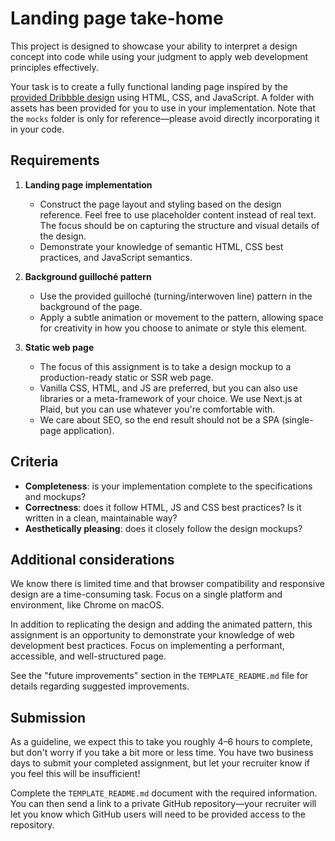 # Landing page take-home

This project is designed to showcase your ability to interpret a design concept into code while using your judgment to apply web development principles effectively.

Your task is to create a fully functional landing page inspired by the [provided Dribbble design](https://dribbble.com/shots/21938162-Services-scroll-interaction) using HTML, CSS, and JavaScript. A folder with assets has been provided for you to use in your implementation. Note that the `mocks` folder is only for reference—please avoid directly incorporating it in your code.

## Requirements

1. **Landing page implementation**
   - Construct the page layout and styling based on the design reference. Feel free to use placeholder content instead of real text. The focus should be on capturing the structure and visual details of the design.
   - Demonstrate your knowledge of semantic HTML, CSS best practices, and JavaScript semantics.

2. **Background guilloché pattern**
   - Use the provided guilloché (turning/interwoven line) pattern in the background of the page.
   - Apply a subtle animation or movement to the pattern, allowing space for creativity in how you choose to animate or style this element.

3. **Static web page**
   - The focus of this assignment is to take a design mockup to a production-ready static or SSR web page.
   - Vanilla CSS, HTML, and JS are preferred, but you can also use libraries or a meta-framework of your choice. We use Next.js at Plaid, but you can use whatever you're comfortable with.
   - We care about SEO, so the end result should not be a SPA (single-page application).

## Criteria

- **Completeness**: is your implementation complete to the specifications and
  mockups?
- **Correctness**: does it follow HTML, JS and CSS best practices? Is it written
  in a clean, maintainable way?
- **Aesthetically pleasing**: does it closely follow the design mockups?

## Additional considerations

We know there is limited time and that browser compatibility and responsive design are a time-consuming task. Focus on a single platform and environment, like Chrome on macOS.

In addition to replicating the design and adding the animated pattern, this assignment is an opportunity to demonstrate your knowledge of web development best practices. Focus on implementing a performant, accessible, and well-structured page.

See the "future improvements" section in the `TEMPLATE_README.md` file for details regarding suggested improvements.

## Submission

As a guideline, we expect this to take you roughly 4–6 hours to complete, but don't worry if you take a bit more or less time. You have two business days to submit your completed assignment, but let your recruiter know if you feel this will be insufficient!

Complete the `TEMPLATE_README.md` document with the required information. You can then send a link to a private GitHub repository—your recruiter will let you know which GitHub users will need to be provided access to the repository.
